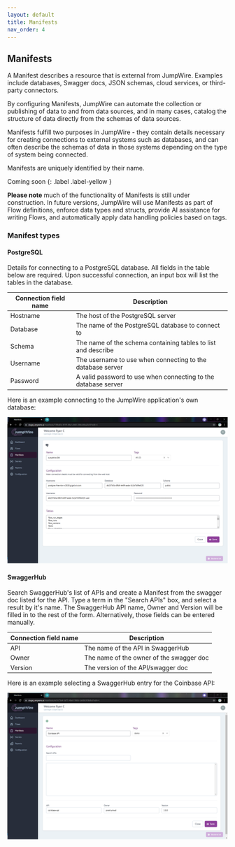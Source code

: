 ```yaml
---
layout: default
title: Manifests
nav_order: 4
---
```


## Manifests

A Manifest describes a resource that is external from JumpWire. Examples include databases, Swagger docs, JSON schemas, cloud services, or third-party connectors.

By configuring Manifests, JumpWire can automate the collection or publishing of data to and from data sources, and in many cases, catalog the structure of data directly from the schemas of data sources.

Manifests fulfill two purposes in JumpWire - they contain details necessary for creating connections to external systems such as databases, and can often describe the schemas of data in those systems depending on the type of system being connected.

Manifests are uniquely identified by their name.

Coming soon
{: .label .label-yellow }

**Please note** much of the functionality of Manifests is still under construction. In future versions, JumpWire will use Manifests as part of Flow definitions, enforce data types and structs, provide AI assistance for writing Flows, and automatically apply data handling policies based on tags.

### Manifest types

#### PostgreSQL

Details for connecting to a PostgreSQL database. All fields in the table below are required. Upon successful connection, an input box will list the tables in the database.

| Connection field name | Description                                                    |
| --------------------- | -------------------------------------------------------------- |
| Hostname              | The host of the PostgreSQL server                              |
| Database              | The name of the PostgreSQL database to connect to              |
| Schema                | The name of the schema containing tables to list and describe  |
| Username              | The username to use when connecting to the database server     |
| Password              | A valid password to use when connecting to the database server |

Here is an example connecting to the JumpWire application's own database:

![](../assets/images/postgresql.png)

#### SwaggerHub

Search SwaggerHub's list of APIs and create a Manifest from the swagger doc listed for the API. Type a term in the "Search APIs" box, and select a result by it's name. The SwaggerHub API name, Owner and Version will be filled in to the rest of the form. Alternatively, those fields can be entered manually.

| Connection field name | Description                              |
| --------------------- | ---------------------------------------- |
| API                   | The name of the API in SwaggerHub        |
| Owner                 | The name of the owner of the swagger doc |
| Version               | The version of the API/swagger doc       |

Here is an example selecting a SwaggerHub entry for the Coinbase API:

![](../assets/images/swaggerhub.png)
